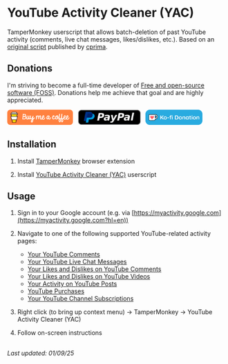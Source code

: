 # YouTube Activity Cleaner (YAC)

TamperMonkey userscript that allows batch-deletion of past YouTube activity
(comments, live chat messages, likes/dislikes, etc.). Based on an [original
script](https://gist.github.com/cprima/2f7ea8e353c18a666506021c85e9773d)
published by [cprima](https://gist.github.com/cprima).


## Donations

I'm striving to become a full-time developer of [Free and open-source software
(FOSS)](https://en.wikipedia.org/wiki/Free_and_open-source_software). Donations
help me achieve that goal and are highly appreciated.

<a href="https://www.buymeacoffee.com/fonic"><img src="https://raw.githubusercontent.com/fonic/donate-buttons/main/buymeacoffee-button.png" alt="Buy Me A Coffee" height="35"></a>&nbsp;&nbsp;
<a href="https://paypal.me/fonicmaxxim"><img src="https://raw.githubusercontent.com/fonic/donate-buttons/main/paypal-button.png" alt="Donate via PayPal" height="35"></a>&nbsp;&nbsp;
<a href="https://ko-fi.com/fonic"><img src="https://raw.githubusercontent.com/fonic/donate-buttons/main/kofi-button.png" alt="Donate via Ko-fi" height="35"></a>


## Installation

1. Install [TamperMonkey](https://www.tampermonkey.net/) browser extension

2. Install [YouTube Activity Cleaner (YAC)](https://github.com/fonic/YouTube-Activity-Cleaner/raw/main/YouTube%20Activity%20Cleaner%20%28YAC%29.user.js) userscript


## Usage

1. Sign in to your Google account (e.g. via [https://myactivity.google.com](https://myactivity.google.com?hl=en))

2. Navigate to one of the following supported YouTube-related activity pages:
   - [Your YouTube Comments](https://myactivity.google.com/page?hl=en&page=youtube_comments)
   - [Your YouTube Live Chat Messages](https://myactivity.google.com/page?hl=en&page=youtube_live_chat)
   - [Your Likes and Dislikes on YouTube Comments](https://myactivity.google.com/page?hl=en&page=youtube_comment_likes)
   - [Your Likes and Dislikes on YouTube Videos](https://myactivity.google.com/page?hl=en&page=youtube_likes)
   - [Your Activity on YouTube Posts](https://myactivity.google.com/page?hl=en&page=youtube_posts_activity)
   - [YouTube Purchases](https://myactivity.google.com/page?hl=en&page=youtube_commerce_acquisitions)
   - [Your YouTube Channel Subscriptions](https://myactivity.google.com/page?hl=en&page=youtube_subscriptions)

3. Right click (to bring up context menu) -> TamperMonkey -> YouTube Activity Cleaner (YAC)

4. Follow on-screen instructions


##

_Last updated: 01/09/25_
